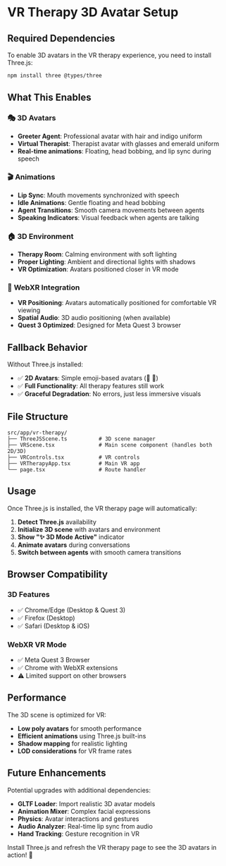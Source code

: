 # VR Therapy 3D Avatar Setup

## Required Dependencies

To enable 3D avatars in the VR therapy experience, you need to install Three.js:

```bash
npm install three @types/three
```

## What This Enables

### 🎭 **3D Avatars**
- **Greeter Agent**: Professional avatar with hair and indigo uniform
- **Virtual Therapist**: Therapist avatar with glasses and emerald uniform
- **Real-time animations**: Floating, head bobbing, and lip sync during speech

### 🎬 **Animations**
- **Lip Sync**: Mouth movements synchronized with speech
- **Idle Animations**: Gentle floating and head bobbing
- **Agent Transitions**: Smooth camera movements between agents
- **Speaking Indicators**: Visual feedback when agents are talking

### 🏠 **3D Environment**
- **Therapy Room**: Calming environment with soft lighting
- **Proper Lighting**: Ambient and directional lights with shadows
- **VR Optimization**: Avatars positioned closer in VR mode

### 🥽 **WebXR Integration**
- **VR Positioning**: Avatars automatically positioned for comfortable VR viewing
- **Spatial Audio**: 3D audio positioning (when available)
- **Quest 3 Optimized**: Designed for Meta Quest 3 browser

## Fallback Behavior

Without Three.js installed:
- ✅ **2D Avatars**: Simple emoji-based avatars (👋 🧠)
- ✅ **Full Functionality**: All therapy features still work
- ✅ **Graceful Degradation**: No errors, just less immersive visuals

## File Structure

```
src/app/vr-therapy/
├── ThreeJSScene.ts          # 3D scene manager
├── VRScene.tsx              # Main scene component (handles both 2D/3D)
├── VRControls.tsx           # VR controls
├── VRTherapyApp.tsx         # Main VR app
└── page.tsx                 # Route handler
```

## Usage

Once Three.js is installed, the VR therapy page will automatically:

1. **Detect Three.js** availability
2. **Initialize 3D scene** with avatars and environment  
3. **Show "✨ 3D Mode Active"** indicator
4. **Animate avatars** during conversations
5. **Switch between agents** with smooth camera transitions

## Browser Compatibility

### **3D Features**
- ✅ Chrome/Edge (Desktop & Quest 3)
- ✅ Firefox (Desktop)
- ✅ Safari (Desktop & iOS)

### **WebXR VR Mode**
- ✅ Meta Quest 3 Browser
- ✅ Chrome with WebXR extensions
- ⚠️ Limited support on other browsers

## Performance

The 3D scene is optimized for VR:
- **Low poly avatars** for smooth performance
- **Efficient animations** using Three.js built-ins
- **Shadow mapping** for realistic lighting
- **LOD considerations** for VR frame rates

## Future Enhancements

Potential upgrades with additional dependencies:

- **GLTF Loader**: Import realistic 3D avatar models
- **Animation Mixer**: Complex facial expressions
- **Physics**: Avatar interactions and gestures
- **Audio Analyzer**: Real-time lip sync from audio
- **Hand Tracking**: Gesture recognition in VR

Install Three.js and refresh the VR therapy page to see the 3D avatars in action! 🎉 
